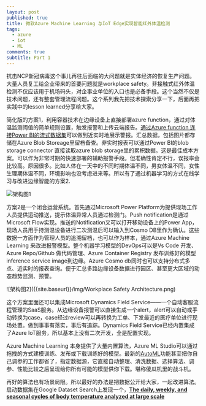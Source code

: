 ```yaml
---
layout: post
published: true
title: 微软Azure Machine Learning 与IoT Edge实现智能红外体温检测
tags:
  - azure
  - iot
  - ML
comments: true
subtitle: Part 1
---
```

抗击NCP新冠病毒这个事儿再往后面临的大问题就是实体经济的恢复生产问题。大量人员复工给企业带来的首要问题就是workplace safety。非接触式红外体温检测不仅应该用于机场码头，对企事业单位的入口也是必备手段。这个当然不仅是技术问题，还有整套管理流程问题。这个系列我先把技术探索分享一下，后面再把实践中的lesson learned分享给大家。

简化版的方案1，利用容器技术在边缘设备上直接部署azure function，通过对体温监测阈值的简单规则设置，触发报警和上传云端报告。[通过Azure function 连接Power BI的流式数据集](https://docs.microsoft.com/en-us/samples/azure-samples/functions-js-iot-hub-processing/processing-data-from-iot-hub-with-azure-functions/)可以做到近实时地展示警报。汇总数据，包括图片都存储在Azure Blob Storeage里留档备查。非实时报表可以通过Power BI的blob storage connector 直接读取azure blob storage里的累积数据。这是最佳成本方案。可以作为非常时期的快速部署的辅助报警手段。但准确性肯定不行，误报率会比较高。原因很多。比如人体在一天中的不同时期体温不同，男女体温不同，女性生理期体温不同，环境影响也没考虑进来等。所以有了通过机器学习的方式在线学习与改进边缘智能的方案2.

![架构图1]({{site.baseurl}}/img/figure1.png)


方案2是一个闭合运营系统。首先通过Microsoft Power Platform为提供现场工作人员提供运动推送，提示体温异常人员通过检测门。Push notification是通过Microsoft Flow实现。推送的Notification又可以打开移动设备上的Power App，现场人员用手持测温设备进行二次测温后可以输入到Cosmo DB里作为确认。这些数据一方面作为管理人员的追溯留档，也可以作为样本，通过Azure Machine Learning 来改进报警模型。整个机器学习模型的DevOps可以是Vs Code 开发、Azure Repo/Github 做代码管理、Azure Container Registry 发布训练好的模型 inference service image到边缘。Azure Cosmo db同时也可以支持分布式多点、近实时的报表查询。便于汇总多路边缘设备数据进行园区、甚至更大区域的动态趋势监测、预警。

![架构图2]({{site.baseurl}}/img/Workplace Safety Architecture.png)



这个方案里面还可以集成Microsoft Dynamics Field Service——一个自动客服流程管理的SaaS服务。从边缘设备报警可以直接生成一个alert，alert可以自动或手动转换为case，case经过review可以再转换为工单、下发最近的医疗单位进行现场处置。做到事事有落实，事后有追踪。Dynamics Field Service已经内置集成了Azure IoT服务，所以基本上没有二次开发，全是配置实现。

Azure Machine Learning 本身提供了大量内置算法，Azure ML Studio可以通过拖拽的方式建模训练、发布或下载训练好的模型。最新的[AutoML](https://docs.microsoft.com/en-us/azure/machine-learning/concept-automated-ml)功能甚至把你自己调参的工作都省了，指定数据源，它直接自动整理、清洗数据、选择算法、调参、性能比较之后呈现给你所有可能的模型供你下载。堪称傻瓜机里的战斗机。

再好的算法也有场景局限。所以最好的办法是把数据公开给大家，一起改进算法。启动数据集在Google Dataset Search上发现一个，**[The daily, weekly, and seasonal cycles of body temperature analyzed at large scale ](https://tandf.figshare.com/articles/The_daily_weekly_and_seasonal_cycles_of_body_temperature_analyzed_at_large_scale/9872681/1)**
